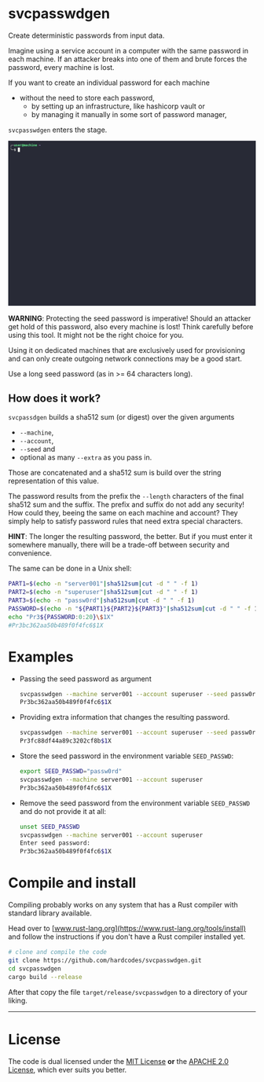 # svcpasswdgen

Create deterministic passwords from input data.

Imagine using a service account in a computer with the same password in each machine. If an attacker breaks into one of them and brute forces the password, every machine is lost.

If you want to create an individual password for each machine

- without the need to store each password,
  - by setting up an infrastructure, like hashicorp vault or
  - by managing it manually in some sort of password manager,

`svcpasswdgen` enters the stage.

![](./docs/gfx/svcpasswdgen.gif)

**WARNING**: Protecting the seed password is imperative! Should an attacker get hold of this password, also every machine is lost! Think carefully before using this tool. It might not be the right choice for you.

Using it on dedicated machines that are exclusively used for provisioning and can only create outgoing network connections may be a good start.

Use a long seed password (as in >= 64 characters long).


## How does it work?

`svcpassdgen` builds a sha512 sum (or digest) over the given arguments

- `--machine`,
- `--account`,
- `--seed` and
- optional as many `--extra` as you pass in.

Those are concatenated and a sha512 sum is build over the string representation of this value.

The password results from the prefix the `--length` characters of the final sha512 sum and the suffix. The prefix and suffix do not add any security! How could they, beeing the same on each machine and account? They simply help to satisfy password rules that need extra special characters.

**HINT**: The longer the resulting password, the better. But if you must enter it somewhere manually, there will be a trade-off between security and convenience.

The same can be done in a Unix shell:

```bash
PART1=$(echo -n "server001"|sha512sum|cut -d " " -f 1)
PART2=$(echo -n "superuser"|sha512sum|cut -d " " -f 1)
PART3=$(echo -n "passw0rd"|sha512sum|cut -d " " -f 1)
PASSWORD=$(echo -n "${PART1}${PART2}${PART3}"|sha512sum|cut -d " " -f 1)
echo "Pr3${PASSWORD:0:20}\$1X"
#Pr3bc362aa50b489f0f4fc6$1X
```


# Examples

- Passing the seed password as argument

    ```bash
    svcpasswdgen --machine server001 --account superuser --seed passw0rd
    Pr3bc362aa50b489f0f4fc6$1X
    ```
- Providing extra information that changes the resulting password.

    ```bash
    svcpasswdgen --machine server001 --account superuser --seed passw0rd --extra rack-042
    Pr3fc88df44a89c3202cf8b$1X
    ```
- Store the seed password in the environment variable `SEED_PASSWD`:

    ```bash
    export SEED_PASSWD="passw0rd"
    svcpasswdgen --machine server001 --account superuser
    Pr3bc362aa50b489f0f4fc6$1X
    ```
- Remove the seed password from the environment variable `SEED_PASSWD` and do not provide it at all:

    ```bash
    unset SEED_PASSWD
    svcpasswdgen --machine server001 --account superuser
    Enter seed password:
    Pr3bc362aa50b489f0f4fc6$1X
    ```


# Compile and install

Compiling probably works on any system that has a Rust compiler with standard library available.

Head over to [www.rust-lang.org](https://www.rust-lang.org/tools/install) and follow the instructions if you don't have a Rust compiler installed yet.

```bash
# clone and compile the code
git clone https://github.com/hardcodes/svcpasswdgen.git
cd svcpasswdgen
cargo build --release
```

After that copy the file `target/release/svcpasswdgen` to a directory of your liking.

------

# License

The code is dual licensed under the [MIT License](./LICENSE-MIT) **or** the [APACHE 2.0 License](http://www.apache.org/licenses/LICENSE-2.0), which ever suits you better.